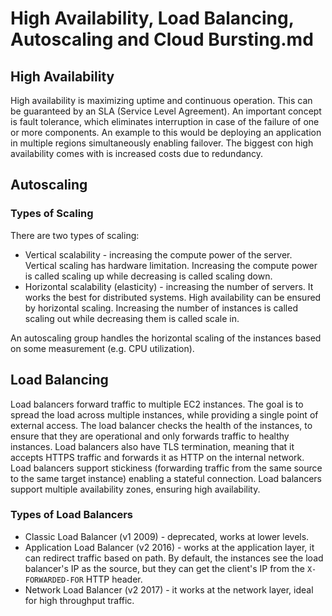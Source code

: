 # High Availability, Load Balancing, Autoscaling and Cloud Bursting.md

## High Availability

High availability is maximizing uptime and continuous operation. This can be guaranteed by an SLA (Service Level Agreement). An important concept is fault tolerance, which eliminates interruption in case of the failure of one or more components. An example to this would be deploying an application in multiple regions simultaneously enabling failover. The biggest con high availability comes with is increased costs due to redundancy.

## Autoscaling

### Types of Scaling

There are two types of scaling:
* Vertical scalability - increasing the compute power of the server. Vertical scaling has hardware limitation. Increasing the compute power is called scaling up while decreasing is called scaling down.
* Horizontal scalability (elasticity) - increasing the number of servers. It works the best for distributed systems. High availability can be ensured by horizontal scaling. Increasing the number of instances is called scaling out while decreasing them is called scale in.

An autoscaling group handles the horizontal scaling of the instances based on some measurement (e.g. CPU utilization).

## Load Balancing

Load balancers forward traffic to multiple EC2 instances. The goal is to spread the load across multiple instances, while providing a single point of external access. The load balancer checks the health of the instances, to ensure that they are operational and only forwards traffic to healthy instances. Load balancers also have TLS termination, meaning that it accepts HTTPS traffic and forwards it as HTTP on the internal network. Load balancers support stickiness (forwarding traffic from the same source to the same target instance) enabling a stateful connection. Load balancers support multiple availability zones, ensuring high availability.

### Types of Load Balancers

* Classic Load Balancer (v1 2009) - deprecated, works at lower levels.
* Application Load Balancer (v2 2016) - works at the application layer, it can redirect traffic based on path. By default, the instances see the load balancer's IP as the source, but they can get the client's IP from the `X-FORWARDED-FOR` HTTP header.
* Network Load Balancer (v2 2017) - it works at the network layer, ideal for high throughput traffic.